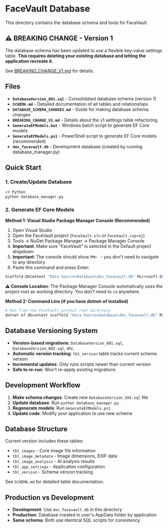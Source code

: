 # FaceVault Database

This directory contains the database schema and tools for FaceVault.

## ⚠️ BREAKING CHANGE - Version 1

The database schema has been updated to use a flexible key-value settings table.
**This requires deleting your existing database and letting the application recreate it.**

See [BREAKING_CHANGE_V1.md](BREAKING_CHANGE_V1.md) for details.

## Files

- **`DatabaseVersion_001.sql`** - Consolidated database schema (version 1)
- **`SCHEMA.md`** - Detailed documentation of all tables and relationships  
- **`DATABASE_SCHEMA_CHANGES.md`** - Guide for making database schema changes
- **`BREAKING_CHANGE_V1.md`** - Details about the v1 settings table refactoring
- **`GenerateEFModels.bat`** - Windows batch script to generate EF Core models
- **`GenerateEFModels.ps1`** - PowerShell script to generate EF Core models (recommended)
- **`dev_facevault.db`** - Development database (created by running database_manager.py)

## Quick Start

### 1. Create/Update Database
```bash
cd Python
python database_manager.py
```

### 2. Generate EF Core Models

**Method 1: Visual Studio Package Manager Console (Recommended)**
1. Open Visual Studio
2. Open the FaceVault project (`FaceVault.sln` or `FaceVault.csproj`)
3. Tools → NuGet Package Manager → Package Manager Console
4. **Important**: Make sure "FaceVault" is selected in the Default project dropdown
5. **Important**: The console should show `PM> ` - you don't need to navigate to any directory
6. Paste this command and press Enter:

```powershell
Scaffold-DbContext "Data Source=Database\dev_facevault.db" Microsoft.EntityFrameworkCore.Sqlite -OutputDir Models -ContextDir Data -Context MyPhotoHelperDbContext -Force -NoPluralize -UseDatabaseNames -NoOnConfiguring
```

**⚠️ Console Location**: The Package Manager Console automatically uses the project root as working directory. You don't need to `cd` anywhere.

**Method 2: Command Line (if you have dotnet-ef installed)**
```bash
# Run from the FaceVault project root directory
dotnet ef dbcontext scaffold "Data Source=Database\dev_facevault.db" Microsoft.EntityFrameworkCore.Sqlite --output-dir Models --context-dir Data --context MyPhotoHelperDbContext --force --no-pluralize --use-database-names --no-onconfiguring
```

## Database Versioning System

- **Version-based migrations**: `DatabaseVersion_001.sql`, `DatabaseVersion_002.sql`, etc.
- **Automatic version tracking**: `tbl_version` table tracks current schema version
- **Incremental updates**: Only runs scripts newer than current version
- **Safe to re-run**: Won't re-apply existing migrations

## Development Workflow

1. **Make schema changes**: Create new `DatabaseVersion_XXX.sql` file
2. **Update database**: Run `python database_manager.py` 
3. **Regenerate models**: Run `GenerateEFModels.ps1`
4. **Update code**: Modify your application to use new schema

## Database Structure

Current version includes these tables:
- `tbl_images` - Core image file information
- `tbl_image_metadata` - Image dimensions, EXIF data
- `tbl_image_analysis` - AI analysis results  
- `tbl_app_settings` - Application configuration
- `tbl_version` - Schema version tracking

See `SCHEMA.md` for detailed table documentation.

## Production vs Development

- **Development**: Use `dev_facevault.db` in this directory
- **Production**: Database created in user's AppData folder by application
- **Same schema**: Both use identical SQL scripts for consistency